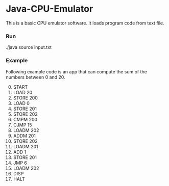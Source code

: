 # Java-CPU-Emulator
This is a basic CPU emulator software. It loads program code from text file.

### Run
./java source input.txt

### Example
Following example code is an app that can compute the sum of the numbers between 0 and 20.

0. START
1. LOAD 20
2. STORE 200
3. LOAD 0
4. STORE 201
5. STORE 202
6. CMPM 200
7. CJMP 15
8. LOADM 202
9. ADDM 201
10. STORE 202
11. LOADM 201
12. ADD 1
13. STORE 201
14. JMP 6
15. LOADM 202
16. DISP
17. HALT
